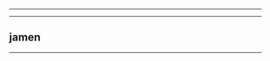 
---------------------------------
---------------------------------
jamen
---------------------------------
---------------------------------

